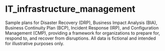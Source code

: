 # IT_infrastructure_management
Sample plans for Disaster Recovery (DRP), Business Impact Analysis (BIA), Business Continuity Plan (BCP), Incident Response (IRP), and Configuration Management (CMP), providing a framework for organizations to prepare for, respond to, and recover from disruptions. All data is fictional and intended for illustrative purposes only. 

